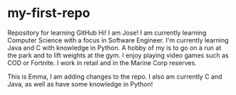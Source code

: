 # my-first-repo
Repository for learning GitHub
Hi! I am Jose!
I am currently learning Computer Science with a focus in Software Engineer.
I'm currently learning Java and C with knowledge in Python.
A hobby of my is to go on a run at the park and to lift weights at the gym.
I enjoy playing video games such as COD or Fortnite.
I work in retail and in the Marine Corp reserves.

This is Emma, I am adding changes to the repo. I also am currently C and Java, as well as have some knowledge in Python!
